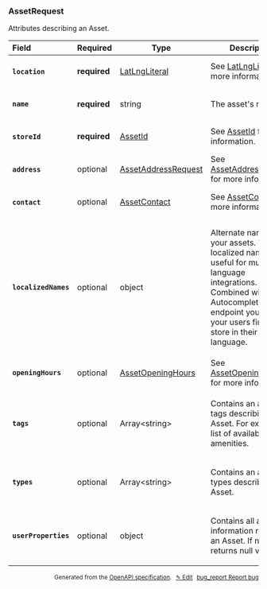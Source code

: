 <!--- This is a generated file, do not edit! -->
<!--- [START woosmap_http_schema_assetrequest] -->
<h3 class="schema-object" id="AssetRequest">AssetRequest</h3>

Attributes describing an Asset.

| Field                                                                                                             | Required     | Type                                                              | Description                                                                                                                                                                                                                                                           |
| :---------------------------------------------------------------------------------------------------------------- | ------------ | ----------------------------------------------------------------- | --------------------------------------------------------------------------------------------------------------------------------------------------------------------------------------------------------------------------------------------------------------------- |
| <h4 id="AssetRequest-location" class="add-link schema-object-property-key"><code>location</code></h4>             | **required** | [LatLngLiteral](#LatLngLiteral "LatLngLiteral")                   | See [LatLngLiteral](#LatLngLiteral "LatLngLiteral") for more information.                                                                                                                                                                                             |
| <h4 id="AssetRequest-name" class="add-link schema-object-property-key"><code>name</code></h4>                     | **required** | string                                                            | <div class="nonref-property-description"><p>The asset's name.</p></div>                                                                                                                                                                                               |
| <h4 id="AssetRequest-storeId" class="add-link schema-object-property-key"><code>storeId</code></h4>               | **required** | [AssetId](#AssetId "AssetId")                                     | See [AssetId](#AssetId "AssetId") for more information.                                                                                                                                                                                                               |
| <h4 id="AssetRequest-address" class="add-link schema-object-property-key"><code>address</code></h4>               | optional     | [AssetAddressRequest](#AssetAddressRequest "AssetAddressRequest") | See [AssetAddressRequest](#AssetAddressRequest "AssetAddressRequest") for more information.                                                                                                                                                                           |
| <h4 id="AssetRequest-contact" class="add-link schema-object-property-key"><code>contact</code></h4>               | optional     | [AssetContact](#AssetContact "AssetContact")                      | See [AssetContact](#AssetContact "AssetContact") for more information.                                                                                                                                                                                                |
| <h4 id="AssetRequest-localizedNames" class="add-link schema-object-property-key"><code>localizedNames</code></h4> | optional     | object                                                            | <div class="nonref-property-description"><p>Alternate names for your assets. These localized names are useful for multi-language integrations. Combined with our Autocomplete API endpoint you can let your users find your store in their native language.</p></div> |
| <h4 id="AssetRequest-openingHours" class="add-link schema-object-property-key"><code>openingHours</code></h4>     | optional     | [AssetOpeningHours](#AssetOpeningHours "AssetOpeningHours")       | See [AssetOpeningHours](#AssetOpeningHours "AssetOpeningHours") for more information.                                                                                                                                                                                 |
| <h4 id="AssetRequest-tags" class="add-link schema-object-property-key"><code>tags</code></h4>                     | optional     | Array&lt;string&gt;                                               | <div class="nonref-property-description"><p>Contains an array of tags describing the Asset. For example a list of available amenities.</p></div>                                                                                                                      |
| <h4 id="AssetRequest-types" class="add-link schema-object-property-key"><code>types</code></h4>                   | optional     | Array&lt;string&gt;                                               | <div class="nonref-property-description"><p>Contains an array of types describing the Asset.</p></div>                                                                                                                                                                |
| <h4 id="AssetRequest-userProperties" class="add-link schema-object-property-key"><code>userProperties</code></h4> | optional     | object                                                            | <div class="nonref-property-description"><p>Contains all additional information relative to an Asset. If not set it returns null value.</p></div>                                                                                                                     |

<p style="text-align: right; font-size: smaller;">Generated from the <a data-label="openapi-github" href="https://github.com/woosmap/openapi-specification" title="Woosmap OpenAPI Specification" class="external">OpenAPI specification</a>.
<a data-label="openapi-github-woosmap-http-schema-assetrequest" data-action="edit" style="margin-left: 5px;" href="https://github.com/woosmap/openapi-specification/blob/main/specification/schemas/AssetRequest.yml" title="Edit on GitHub">✎ Edit</a>
<a data-label="openapi-github-woosmap-http-schema-assetrequest" data-action="bug" style="margin-left: 5px;" href="https://github.com/woosmap/openapi-specification/issues/new?assignees=&labels=type%3A+bug%2C+triage+me&template=bug_report.md&title=[schemas] Bug - AssetRequest" title="File bug for schemas on GitHub"><span class="material-icons">bug_report</span> Report bug</a>
</p>

<!--- [END woosmap_http_schema_assetrequest] -->
